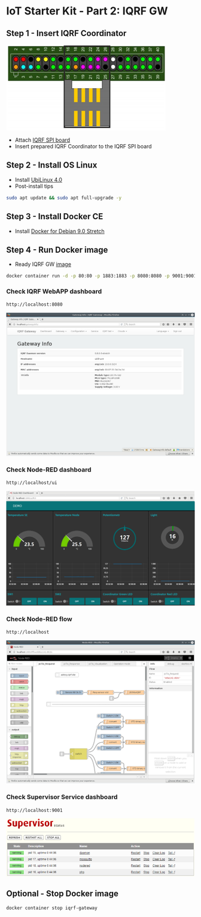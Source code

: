 # IoT Starter Kit - Part 2: IQRF GW

## Step 1 - Insert IQRF Coordinator

![IQRF SPI board](docs/iqrf-spi-board.png)

* Attach [IQRF SPI board](http://www.iqrf.org/weben/downloads.php?id=412)
* Insert prepared IQRF Coordinator to the IQRF SPI board

## Step 2 - Install OS Linux

* Install [UbiLinux 4.0](https://up-community.org/downloads/download/44-ubilinux/90-ubilinux-installer-4-0)
* Post-install tips

```bash
sudo apt update && sudo apt full-upgrade -y
```

## Step 3 - Install Docker CE

* Install [Docker for Debian 9.0 Stretch](https://github.com/iqrfsdk/iqrf-daemon/blob/master/docker/INSTALL.md)

## Step 4 - Run Docker image

* Ready IQRF GW [image](https://hub.docker.com/r/iqrfsdk/iqrf-gateway-debian/)

```bash
docker container run -d -p 80:80 -p 1883:1883 -p 8080:8080 -p 9001:9001 --device /dev/spidev2.0:/dev/spidev2.0 --privileged --name iqrf-gateway --restart=always iqrfsdk/iqrf-gateway:latest
```

### Check IQRF WebAPP dashboard

```bash
http://localhost:8080
```
![IQRF daemon WebAPP dashboard](https://github.com/iqrfsdk/iot-starter-kit/blob/master/docs/iqrf-daemon-webapp-gateway.png "IQRF daemon WebAPP dashboard")

### Check Node-RED dashboard

```bash
http://localhost/ui
```
![IQRF App dashboard](https://github.com/iqrfsdk/iot-starter-kit/blob/master/docs/node-red-ui.png "IQRF App dashboard")

### Check Node-RED flow

```bash
http://localhost
```
![IQRF App flow](https://github.com/iqrfsdk/iot-starter-kit/blob/master/docs/node-red-flows.png "IQRF App flow")

### Check Supervisor Service dashboard

```bash
http://localhost:9001
```
![IQRF Supervisor dashboard](https://github.com/iqrfsdk/iot-starter-kit/blob/master/docs/supervisor-dashboard.png "IQRF Supervisor dashboard")

## Optional - Stop Docker image

```bash
docker container stop iqrf-gateway
```
